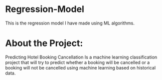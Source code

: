 # Regression-Model
This is the regression model I have made using ML algorithms.

# About the Project:
Predicting Hotel Booking Cancellation Is a machine learning classification project that will try to predict whether a booking will be cancelled or a booking will not be cancelled using machine learning based on historical data.
